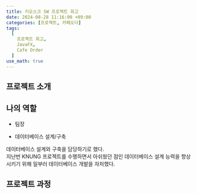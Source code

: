 ```yaml
---
title: 키오스크 SW 프로젝트 회고
date: 2024-08-28 11:16:00 +09:00
categories: [프로젝트, 카페오더]
tags:
  [
    프로젝트 회고,
    JavaFX,
    Cafe Order
  ]
use_math: true
---
```



## 프로젝트 소개

## 나의 역할

- 팀장

- 데이터베이스 설계/구축

데이터베이스 설계와 구축을 담당하기로 했다.<br>
지난번 KNUNG 프로젝트를 수행하면서 아쉬웠던 점인 데이터베이스 설계 능력을 향상시키기 위해 일부러 데이터베이스 개발을 자처했다.<br>

## 프로젝트 과정

